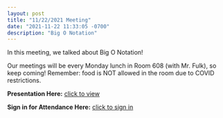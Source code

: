 ```yaml
---
layout: post
title: "11/22/2021 Meeting"
date: "2021-11-22 11:33:05 -0700"
description: "Big O Notation"
---
```


In this meeting, we talked about Big O Notation! 

Our meetings will be every Monday lunch in Room 608 (with Mr. Fulk), so keep coming! Remember: food is NOT allowed in the room due to COVID restrictions.

**Presentation Here:** [click to view](https://docs.google.com/presentation/d/1tnQ3CQVZBqMZih6Q5oVbWW0qpya3MvH3/edit?usp=sharing&ouid=117404528484703781136&rtpof=true&sd=true)

**Sign in for Attendance Here:** [click to sign in](http://tinyurl.com/lhscs1122)



